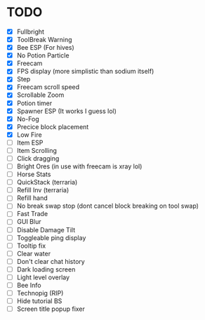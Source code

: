 # TODO
- [x] Fullbright
- [x] ToolBreak Warning
- [x] Bee ESP (For hives)
- [x] No Potion Particle
- [x] Freecam
- [x] FPS display (more simplistic than sodium itself)
- [x] Step
- [x] Freecam scroll speed
- [x] Scrollable Zoom
- [x] Potion timer
- [x] Spawner ESP (It works I guess lol)
- [x] No-Fog
- [x] Precice block placement
- [x] Low Fire
- [ ] Item ESP
- [ ] Item Scrolling
- [ ] Click dragging
- [ ] Bright Ores (in use with freecam is xray lol)
- [ ] Horse Stats
- [ ] QuickStack (terraria)
- [ ] Refill Inv (terraria)
- [ ] Refill hand
- [ ] No break swap stop (dont cancel block breaking on tool swap)
- [ ] Fast Trade
- [ ] GUI Blur
- [ ] Disable Damage Tilt
- [ ] Toggleable ping display
- [ ] Tooltip fix
- [ ] Clear water
- [ ] Don't clear chat history
- [ ] Dark loading screen
- [ ] Light level overlay
- [ ] Bee Info
- [ ] Technopig (RIP)
- [ ] Hide tutorial BS
- [ ] Screen title popup fixer

